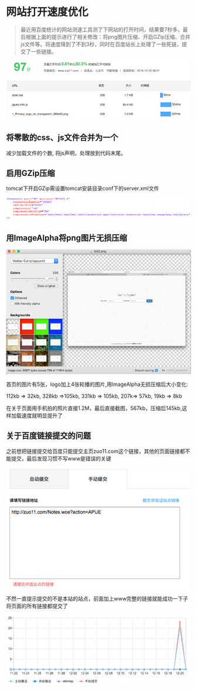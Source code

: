 
# 网站打开速度优化

> 最近用百度统计的网站测速工具测了下网站的打开时间，结果要7秒多，最后根据上面的提示进行了相关修改：将png图片压缩、开启GZip压缩、合并js文件等。将速度降到了不到3秒，同时在百度站长上处理了一些死链，提交了一些链接。

![web_more_fast_1.png](../../../images/blog/web/web_more_fast_1.png)

## 将零散的css、js文件合并为一个
减少加载文件的个数, 将js声明，处理放到代码末尾。

## 启用GZip压缩
tomcat下开启GZip需设置tomcat安装目录conf下的server.xml文件

![web_more_fast_2.png](../../../images/blog/web/web_more_fast_2.png)

## 用ImageAlpha将png图片无损压缩    
![web_more_fast_3.png](../../../images/blog/web/web_more_fast_3.png)  

首页的图片有5张，logo加上4张轮播的图片,用ImageAlpha无损压缩后大小变化:

112kb => 32kb, 328kb =>105kb, 331kb => 105kb, 207k=> 57kb, 19kb => 8kb    

在关于页面用手机拍的照片直接1.2M，最后直接截图，567kb，压缩后145kb,这样加载速度就明显提升了

## 关于百度链接提交的问题
之前想把链接提交给百度只能提交主页zuo11.com这个链接，其他的页面链接都不能提交，最后发现习惯不写www是错误的关键

![web_more_fast_4.png](../../../images/blog/web/web_more_fast_4.png)

不然一直提示提交的不是本站的站点，前面加上www完整的链接就能成功一下子将页面的所有链接都提交了

![web_more_fast_5.png](../../../images/blog/web/web_more_fast_5.png)

